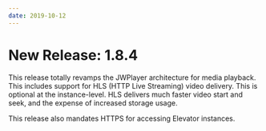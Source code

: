 ```yaml
---
date: 2019-10-12
---
```


# New Release: 1.8.4

This release totally revamps the JWPlayer architecture for media playback. This includes support for HLS (HTTP Live Streaming) video delivery. This is optional at the instance-level. HLS delivers much faster video start and seek, and the expense of increased storage usage.

This release also mandates HTTPS for accessing Elevator instances.


